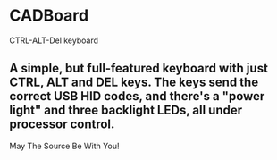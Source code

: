 # CADBoard
CTRL-ALT-Del keyboard

## A simple, but full-featured keyboard with just CTRL, ALT and DEL keys. The keys send the correct USB HID codes, and there's a "power light" and three backlight LEDs, all under processor control.

May The Source Be With You!
